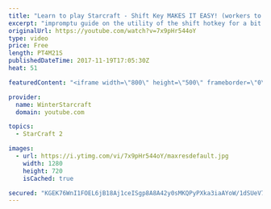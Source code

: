 ```yaml
---
title: "Learn to play Starcraft - Shift Key MAKES IT EASY! (workers to gas, waypoints, ctrl grps, moving)"
excerpt: "impromptu guide on the utility of the shift hotkey for a bit of everything"
originalUrl: https://youtube.com/watch?v=7x9pHr544oY
type: video
price: Free
length: PT4M21S
publishedDateTime: 2017-11-19T17:05:30Z
heat: 51

featuredContent: "<iframe width=\"800\" height=\"500\" frameborder=\"0\" src=\"https://www.youtube.com/embed/7x9pHr544oY\" allow=\"accelerometer; autoplay; encrypted-media; gyroscope; picture-in-picture\" allowfullscreen></iframe>"

provider:
  name: WinterStarcraft
  domain: youtube.com

topics:
  - StarCraft 2

images:
  - url: https://i.ytimg.com/vi/7x9pHr544oY/maxresdefault.jpg
    width: 1280
    height: 720
    isCached: true

secured: "KGEK76WnI1FOEL6jB18Aj1ceISgp8A8A42y0sMKQPyPXka3iaAYoW/1dSUeV7fWSiB8lT5dNFQUxUJEdhp4e/SFW7M4deJPuSl0cuIEdWvHmvNPfHng6PuOPAH2EBEDX+Q2k81s4fAsbHd78IFnMKoXfxWrrzPW5FVIrxJaLJzaD7lfq68SdQV5eC3+Y/0NZLRrFKpYBaqsHFgiWXHNYq3xWd8ttJ9mKhT+QhQZlEdIVY9Ej2GEGLLn7eslYE9VKdkZg1E/dkx5gVp2eu22+ArhuDz8WzCE/GRFNCf+nOJbyzAUNv51el5AtZ4E2V7yiBKtG8ggaKj4d6p5vSRyA1gxoEG1fPh7dxBwe+X6tN5c8FPYRF0yuR/CNSDvUx78eMdLyL1wt2Ua6ohDvBw4HSc5roeJ2BlzPmuW3Zg5dgq0=;ioHRu7BqX8LUtI/nGNm4Tg=="
---
```


